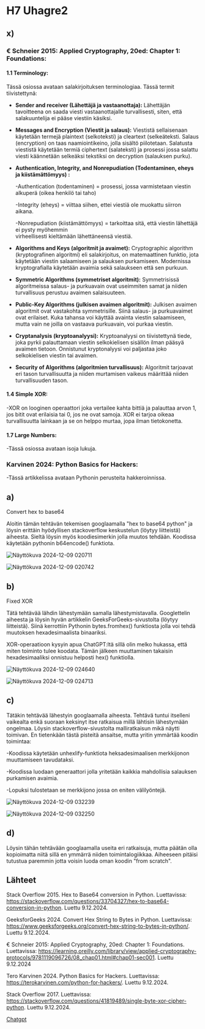 # H7 Uhagre2

## x) 

### **€ Schneier 2015: Applied Cryptography, 20ed: Chapter 1: Foundations:**

#### 1.1 Terminology:

Tässä osiossa avataan salakirjoituksen terminologiaa. Tässä termit tiivistettynä:

- **Sender and receiver (Lähettäjä ja vastaanottaja):**
  Lähettäjän tavoitteena on saada viesti vastaanottajalle turvallisesti, siten, että salakuuntelija ei pääse      viestiin käsiksi.

- **Messages and Encryption (Viestit ja salaus):**
  Viestistä sellaisenaan käytetään termejä plaintext (selkoteksti) ja cleartext (selkeäteksti. Salaus             (encryption) on taas naamiointikeino, jolla sisältö piilotetaan. Salatusta viestistä käytetään termiä           ciphertext (salateksti) ja prosessi jossa salattu viesti käännetään selkeäksi tekstiksi on decryption           (salauksen purku).

- **Authentication, Integrity, and Nonrepudiation (Todentaminen, eheys ja kiistämättömyys) :**

    -Authentication (todentaminen) = prosessi, jossa varmistetaan viestin alkuperä (oikea henkilö tai taho)
      
    -Integrity (eheys) = viittaa siihen, ettei viestiä ole muokattu siirron aikana.
      
    -Nonrepudiation (kiistämättömyys) = tarkoittaa sitä, että viestin lähettäjä ei pysty myöhemmin     
    virheellisesti kieltämään lähettäneensä viestiä.
    
- **Algorithms and Keys (algoritmit ja avaimet):**
    Cryptographic algorithm (kryptografinen algoritmi) eli salakirjoitus, on matemaattinen funktio, jota     
    käytetään viestin salaamiseen ja salauksen purkamiseen. Modernissa kryptografialla käytetään avaimia sekä 
    salaukseen että sen purkuun.

- **Symmetric Algorithms (symmetriset algoritmit):**
    Symmetrisissä algoritmeissa salaus- ja purkuavain ovat useimmiten samat ja niiden turvallisuus perustuu         avaimen salaisuuteen.

- **Public-Key Algorithms (julkisen avaimen algoritmit):**
    Julkisen avaimen algoritmit ovat vastakohta symmetrisille. Siinä salaus- ja purkuavaimet ovat erilaiset.        Kuka tahansa voi käyttää avainta viestin salaamiseen, mutta vain ne joilla on vastaava purkuavain, voi          purkaa viestin.

- **Cryptanalysis (kryptoanalyysi):**
    Kryptoanalyysi on tiivistettynä tiede, joka pyrkii palauttamaan viestin selkokielisen sisällön ilman pääsyä     avaimen tietoon. Onnistunut kryptonalyysi voi paljastaa joko selkokielisen viestin tai avaimen.

- **Security of Algorithms (algoritmien turvallisuus):**
    Algoritmit tarjoavat eri tason turvallisuutta ja niiden murtamisen vaikeus määrittää niiden turvallisuuden      tason.

#### 1.4 Simple XOR:
   -XOR on looginen operaattori joka vertailee kahta bittiä ja palauttaa arvon 1, jos bitit ovat erilaisia tai 
    0, jos ne ovat samoja. XOR ei tarjoa oikeaa turvallisuutta lainkaan ja se on helppo murtaa, jopa ilman 
    tietokonetta.

#### 1.7 Large Numbers:
   -Tässä osiossa avataan isoja lukuja.

### **Karvinen 2024: Python Basics for Hackers:**
   -Tässä artikkelissa avataan Pythonin perusteita hakkeroinnissa.

## a)

Convert hex to base64

Aloitin tämän tehtävän tekemisen googlaamalla "hex to base64 python" ja löysin erittäin hyödyllisen stackoverflow keskustelun (löytyy liitteistä) aiheesta. Sieltä löysin myös koodiesimerkin jolla muutos tehdään. Koodissa käytetään pythonin b64encode() funktiota.

![Näyttökuva 2024-12-09 020711](https://github.com/user-attachments/assets/3a37b19b-4c73-487b-9c28-a38a642d4717)

![Näyttökuva 2024-12-09 020742](https://github.com/user-attachments/assets/d67201ca-d68e-4078-972c-e39a9ea4522e)


## b)

Fixed XOR

Tätä tehtävää lähdin lähestymään samalla lähestymistavalla. Googlettelin aiheesta ja löysin hyvän artikkelin GeeksForGeeks-sivustolta (löytyy liitteistä). Siinä kerrottiin Pythonin bytes.fromhex() funktiosta jolla  voi tehdä muutoksen hexadesimaalista binaariksi.

XOR-operaatioon kysyin apua ChatGPT:ltä sillä olin melko hukassa, että miten toiminto tulee koodata.  Tämän jälkeen muuttaminen takaisin hexadesimaaliksi onnistuu helposti hex() funktiolla.

![Näyttökuva 2024-12-09 024640](https://github.com/user-attachments/assets/9f61737a-1bbc-46ef-bb6e-859cd44d525d)

![Näyttökuva 2024-12-09 024713](https://github.com/user-attachments/assets/1460e7f7-ac7e-49a8-82cf-723141dcb20d)


## c)

Tätäkin tehtävää lähestyin googlaamalla aiheesta. Tehtävä tuntui itselleni vaikealta enkä suoraan keksinyt itse ratkaisua millä lähtisin lähestymään ongelmaa. Löysin stackoverflow-sivustolta malliratkaisun mikä näytti toimivan. En tietenkään tästä pisteitä ansaitse, mutta yritin ymmärtää koodin toimintaa:

-Koodissa käytetään unhexlify-funktiota heksadesimaalisen merkkijonon muuttamiseen tavudataksi.

-Koodissa luodaan generaattori jolla yritetään kaikkia mahdollisia salauksen purkamisen avaimia.

-Lopuksi tulostetaan se merkkijono jossa on eniten välilyöntejä.

![Näyttökuva 2024-12-09 032239](https://github.com/user-attachments/assets/77f9afff-1350-4dc9-b8f3-d0b5ef7adfbb)

![Näyttökuva 2024-12-09 032250](https://github.com/user-attachments/assets/55f6005b-5c7c-49d7-9668-3bd63f0fe4fa)

## d)

Löysin tähän tehtävään googlaamalla useita eri ratkaisuja, mutta päätän olla kopioimatta niitä sillä en ymmärrä niiden toimintalogiikkaa. Aiheeseen pitäisi tutustua paremmin jotta voisin luoda oman koodin "from scratch".

## Lähteet

Stack Overflow 2015. Hex to Base64 conversion in Python. Luettavissa: https://stackoverflow.com/questions/33704327/hex-to-base64-conversion-in-python. Luettu 9.12.2024.

GeeksforGeeks 2024. Convert Hex String to Bytes in Python. Luettavissa: https://www.geeksforgeeks.org/convert-hex-string-to-bytes-in-python/. Luettu 9.12.2024.

€ Schneier 2015: Applied Cryptography, 20ed: Chapter 1: Foundations. Luettavissa: https://learning.oreilly.com/library/view/applied-cryptography-protocols/9781119096726/08_chap01.html#chap01-sec001. Luettu 9.12.2024

Tero Karvinen 2024. Python Basics for Hackers. Luettavissa: https://terokarvinen.com/python-for-hackers/. Luettu 9.12.2024.

Stack Overflow 2017. Luettavissa: https://stackoverflow.com/questions/41819489/single-byte-xor-cipher-python. Luettu 9.12.2024.

[Chatgpt](https://chatgpt.com/)
